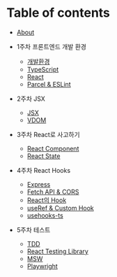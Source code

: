 # Table of contents

- [About](README.md)

- 1주차 프론트엔드 개발 환경
  - [개발환경](week1/environment.md)
  - [TypeScript](week1/typescript.md)
  - [React](week1/react.md)
  - [Parcel & ESLint](week1/parcel_eslint.md)

- 2주차 JSX
  - [JSX](week2/jsx.md)
  - [VDOM](week2/vdom.md)

- 3주차 React로 사고하기
  - [React Component](week3/react_component.md)
  - [React State](week3/react_state.md)

- 4주차 React Hooks
  - [Express](week4/express.md)
  - [Fetch API & CORS](week4/fetch_api__cors.md)
  - [React의 Hook](week4/react_hook.md)
  - [useRef & Custom Hook](week4/useref__custom_hook.md)
  - [usehooks-ts](week4/usehooks_ts.md)

- 5주차 테스트
  - [TDD](week5/tdd.md)
  - [React Testing Library](week5/react_testing_library.md.md)
  - [MSW](week5/msw.md.md)
  - [Playwright](week5/playwright.md.md)
